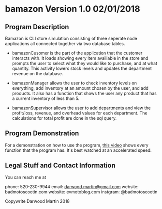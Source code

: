 # bamazon Version 1.0 02/01/2018

## Program Description

Bamazon is CLI store simulation consisting of three seperate node applications all connected together via two database tables.

* bamazonCusomer is the part of the application that the customer interacts with.  It loads showing every item availiable in the store and prompts the user to select what they would like to purchase, and at what quantity.  This activity lowers stock levels and updates the department revenue on the database.

* bamazonManager allows the user to check inventory levels on everything, add inventory at an amount chosen by the user, and add products.  It also has a function that shows the user any product that has a current inventory of less than 5. 

* bamazonSupervisor allows the user to add departments and view the profit/loss, revenue, and overhead values for each department.  The calculations for total profit are done in the sql query.  

## Program Demonstration

For a demonstration on how to use the program, [this video](https://youtu.be/k1mjkPkTTgg?t=4s) shows every function that the program has.  It's best watched at an accelerated speed. 


## Legal Stuff and Contact Information

You can reach me at

phone: 520-230-9944
email: darwood.martin@gmail.com
website: badmotoscootin.com
website: evmotoblog.com
instgram: @badmotoscootin


Copywrite Darwood Martin 2018



